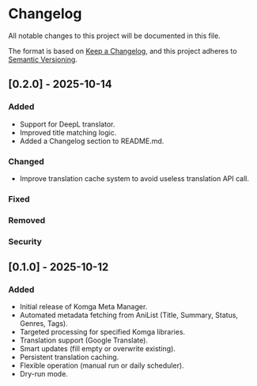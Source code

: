 # Changelog

All notable changes to this project will be documented in this file.

The format is based on [Keep a Changelog](https://keepachangelog.com/en/1.0.0/), and this project adheres to [Semantic Versioning](https://semver.org/spec/v2.0.0.html).

## [0.2.0] - 2025-10-14

### Added
- Support for DeepL translator.
- Improved title matching logic.
- Added a Changelog section to README.md.

### Changed
- Improve translation cache system to avoid useless translation API call.

### Fixed

### Removed

### Security

## [0.1.0] - 2025-10-12

### Added
- Initial release of Komga Meta Manager.
- Automated metadata fetching from AniList (Title, Summary, Status, Genres, Tags).
- Targeted processing for specified Komga libraries.
- Translation support (Google Translate).
- Smart updates (fill empty or overwrite existing).
- Persistent translation caching.
- Flexible operation (manual run or daily scheduler).
- Dry-run mode.
